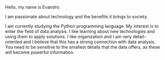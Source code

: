 Hello, my name is Evandro.

I am passionate about technology and the benefits it brings to society.

I am currently studying the Python programming language. My interest is to enter the field of data analysis. I like learning about new technologies and using them to apply solutions. I like organization and I am very detail-oriented and I believe that this has a strong connection with data analysis. You need to be sensitive to the smallest details that the data offers, as these will become powerful information.

